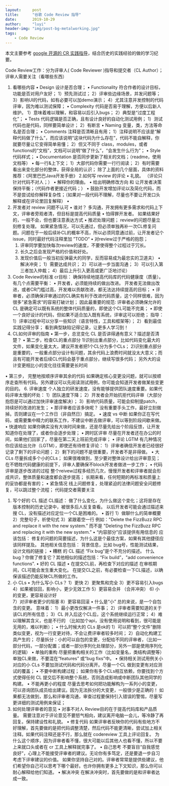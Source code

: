 ```yaml
---
layout:     post
title:      "谷歌 Code Review 指导"
date:       2019-10-29
author:     "luyi"
header-img: "img/post-bg-metalworking.jpg"
tags:
    - Code Review
---
```

本文主要参考 [google 开源的 CR 实践指导](https://github.com/google/eng-practices)，结合历史的实践经验的做的学习纪要。

Code Review工作：分为评审人( Code Reviewer )指导和提交者（CL Author）；
评审人需要关注（看哪些东西）
1. 看哪些内容
• Design
      设计是否合理；
• Functionality
      符合作者的设计目标，功能是否对用户友好；
      1）预先测试过；
      2）评审些边缘场景，并发问题等；
      3）影响UI的代码，如有必要可以加demo演示；
      4）尤其注意并发控制的代码评审，因为难以测试保障；
• Complexity
      代码是否易于理解，方便以后新人维护。
      1）意味着难以理解，和容易以后引入bugs；
      2）典型是“过度工程化”；
• Tests
      代码逻辑是否正确，且有设计良好的自动化测试用例；
      1）测试代码也是代码，同样要简单设计；
      2）有断言
• Naming
      变量，类，方法等命名是否合理；
• Comments
      注释是否清晰且有用；
      1）注释说明不应该是“解释代码做了什么”，而应该说明“这块代码为什么存在”，代码不能自解释，你就要尽量让它变得简单易懂；
      2）但又不同于 class，modules，或者functions的“文档”，文档可以说明“做了什么”，“会发生什么行为”；
• Style
      代码样式；
• Documentation
      是否同步更新了相关的文档；（readme，使用文档等）
• 每一行&上下文；
      1）大部代码你需要一行行阅读；
      2）有时需要看出来变化部分的整体，获得全局的认识；
除了上面的几个层面，具体的资料推荐：《阿里巴巴Java开发手册》
2.如何写 review 的评论
• 礼貌。 （评论只针对代码不对人；）
• 解释你的理由。
• 给出明确修改方向 和 让开发者决策 保持平衡；（代码作者更接近代码；）
• 鼓励开发增加评论以及简化代码，而不是尝试给你解释复杂性；（如果对一段代码不理解，尽量也不要让开发口头解释或在评论里回复解释）
•
3.  开发者对 review 问题不认可
• 谁对？
      多沟通，开发拥有更多需求和代码上下文，评审者旁观者清，但目标是提高代码质量
• 怕得罪开发者。
      如果结果好的，一般不会，但也要注意表达方式
• 推迟处理问题；
     review的问题尽量立刻修复处理。  如果紧急情况，可以先通过，但必须单独再补一次CL修复问题。问题在于一般后续补CL的概率不高，所以必须同意通过前，让开发者记个issue，同时最好代码注释里加 ”TODO“
• 对review过于严格的抱怨；
      1) 评审同学要加快每次review的速度，不要使得整个过程过于冗长。
      2) 长久之后会发现严格的价值和好处。
      3) 发现价值后一般当初反弹最大的同学，反而容易成为最忠实的卫道夫）
• 解决冲突；
      1）需要达成共识；
      2）可以进一步当面沟通；
      3）可以引入第三者加入仲裁；
      4）最后上升引入更高或更广泛地讨论）
4.  Code Review的标准
cr目标： 确保持续地提高代码库的代码健康度（质量）。 有几个点需要平衡：
• 开发者，必须能持续的做出改进。 开发者无法做出改进，或者CR门槛过高，开发难以贡献改进，都无法达持续提高的目标；
• 评审者，必须确保评审通过的CL确实有利于改进代码质量，这个同样很难，因为很多”紧急需求“的容易打破计划；
因此最重要的规范: 评审者必须确保允许的CL 是确定可以既有系统的整体代码质量的，即使这个CL可能不完美；
• 即使一个良好设计的代码，但如果不适合加入既有系统，评审这可以拒绝；
指导：
     1）评审过程中可以分享一些知识（语言特性，工具和框架等）；
     2）看到最佳实践记得分享； 看到典型缺陷记得记录，让更多人学习到！
5. CL如何评审的指南
• 第一步，总览变化
      CL 是否讲得通有意义？描述是否清楚？
• 第二步，检查CL的重点部分
      1)识别出重点部分，比如代码变化最大的文件，如果变化量太大，建议开发者把1个CL分为多个CLs；
      2)识别重点部分是重要的，一般重点部分设计有问题，其余代码上浪费时间就没太大意义；而且有可能开发者后续CL代码会基于重点部分，继续写很多代码； 另外大的设计变更相比小的变化往往需要更长时间

• 第三步， 完整地按顺序评审其余的代码
      如果确定核心变更没问题，就可以按顺序走查所有代码。另外建议可以先阅读测试用例，你可能会知道开发者做某些变更的目的。
6. 评审速度
 个人独立的研发速度，没有能够提供团队速度重要。如果代码评审太慢的坏处：
      1）团队速度下降；
      2）开发者会开始抗拒代码评审（大部分抱怨是可以通过加快评审速度解决）；
      3）影响代码质量，可能会抑制提patch，持续好的改进的发生；
• 那评审者应该多快呢？
  没有重要手头工作，最好立刻做掉。否则建议在一个工作日（非自然日）搞定。
• 速度 vs 中断
 如果你正在写代码，或需要集中精力的联系工作，不建议中断去做评审，可以等到阶段间歇来做。
• 快速响应
 如果你确实没有大块时间来做，还是尽量先给出个阶段反馈，让开发知道你在处理了，或者你会逐步处理；
• 跨时区评审
尽量在开发者还在办公的时间，如果他们回家了，尽量在第二天上班前完成评审；
• 评论 LGTM
有几种情况你应该给出允许（LGTM），即使还有待修复评论： 1）评审者确信开发者已经很好记录了剩下的评论问题； 2）剩下的问题不是很重要，开发者不是非得做。
• 大 CLs
尽量拆成多个小的CLs；
如果很难做到，至少要对整体设计给出评审意见；在不牺牲代码健康的前提下，评审人要确保不block开发者做进一步工作；
• 代码评审是逐步改进的过程
整个reivew过程多经历几次，慢慢开发者和评审者就会形成共识，整体质量和速度都会逐步提高；
长期来看，任何短期的再标准和质量上的妥协都是有害的；
• 紧急情况
线上问题修复，处理紧迫的法律问题安全问题修复，可以跳过整个流程；
代码提交者需要关注
1. 写个好的 CL 描述
CL描述： 做了什么变化，为什么做这个变化；这将是存在版本控制的历史记录中，被很多后人反复查看。 以后开发者可能会通过描述来搜 CL，没有描述对应定位一个CL是困难的。
• 首行
     1）做聊什么的简单概要
     2）完整句子，祈使句式
     3）紧跟着空一行
          例如："Delete the FizzBuzz RPC and replace it with the new system.” 而不是  "Deleting the FizzBuzz RPC and replacing it with the new system.”
• “内容部分”应该提供有用信息的
       应该包括：  修复的问题的简要描述，为什么这是个最佳方案，如果有其他捷径应该同样提及。 其他相关信息包括： 背景信息，比如 bug号，性能测试结果，设计文档的链接；
• 糟糕 的 CL 描述
      “Fix bug”是个不充分的描述。 什么bug？你做了修复它？其他相似的描述包括：“Fix build”，"add convenience functions".
• 好的 CL 描述
• 在提交CL前，再检查下对应的描述
      在审核期间，CL可能会发生重大变化。 在提交CL之前，有必要检查一下CL描述，以确保该描述仍能反映CL所做的工作。
2. 小 CLs
• 为什么写小 CLs？
     1）更快
     2）更聚焦和完全
     3）更不容易引入bugs   
     4）如果被驳回，影响小，更少无效工作
     5）更容易合并 （合并冲突）
     6)  小的变更，更容易设计好   
     7）对评审者更少的阻塞  8）更容易回滚
• 什么是“小”
    总的来说，是一个自包含的变更。  意味着：
    1）最小更改仅解决一件事；
    2）评审者需要知道的关于该CL的所有信息；
    3）CL 并入后这个CL后，这个系统继续运行正常；
    4）难以理解其含义，也是不行的 （比如加个api，没有使用说明和看到，很可能是无用的，难以判断）；
• 什么时候大的 CLs 是ok的
     1）可以把“整个文件”删除类似变更，视为一行变更对待，不会让费评审者较多时间；
     2）自动化构建工具产生的；
     尽量拆分：小的可以自包的变更，分配给不同的评审者，（比如一部分代码，一部分配置；或者一部分序列化处理部分，另外一部是使用序列化的逻辑）
• 单独的重构
      尽量把重构相关的工作（比如变量名，类结构调整等）单独CL来做，不要混在“features” 或“bug fixs”中。
• 保持相关测试用例关小对应的小 CLs
      不要加测试代码和代码分离开。尽量一个CL 做到变更有对应测试的覆盖；
• 不要中断构建过程；
      如果你有多个CLs相互依赖，你要找到个方式使得任何 CL 提交后不影响整个系统，否则造成影响或中断团队其他同学的构建。
• 不能再更小的程度
      尽量去思考如何把功能解构为一系列小的变更，可以咨询团队成员给出建议。因为无法拆分的大变更，一般很少是正确的！ 如果都无法做到，那么和评审者沟通，审查过程要保持引入错误的警惕，尽量写更详细的测试用例来保证；
3. 如何处理评审者的意见
• 对事不对人
      Review目的在于提高代码库和产品质量。 需要注意对于评论意见不要怒气相向，建议离开电脑一会儿，等冷静了再回复。保持建设性和礼貌。
• 修复代码
      如果评审者反映你的代码有些地方不好理解，首先要做的是把代码调整清楚，然后代码不能更清晰，尝试加上相关注释。如果代码注释还是不行，那么就在 codereview 工具上评论回复。 为什么这个顺序，因为评审者看不懂，很大可能以后其他人也看不懂，所以不要上来就口头或者在 cr 工具上解释就完事了。
• 自己思考
     不要盲目“自我感觉良好”，心理上不能接受评审者的建议。无论你有多笃定，还是要退一步自习考虑下评审建议的价值。
     如果你坚持自己对的。评审者常常是提供些建议，他们希望你自己可以思考下哪个最好。也许你拥有更多上下文知识，那么你可以耐心解释给他们知道。
• 解决冲突
      在解决冲突时，首先要做的是和评审者达成一致。
